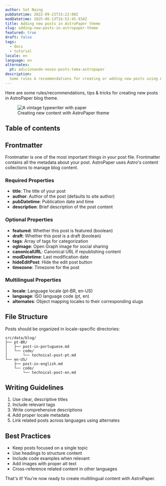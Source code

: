 ```yaml
---
author: Sat Naing
pubDatetime: 2022-09-23T15:22:00Z
modDatetime: 2025-06-13T16:52:45.934Z
title: Adding new posts in AstroPaper theme
slug: adding-new-posts-in-astropaper-theme
featured: true
draft: false
tags:
  - docs
  - tutorial
locale: en
language: en
alternates:
  pt: adicionando-novos-posts-tema-astropaper
description:
  Some rules & recommendations for creating or adding new posts using AstroPaper theme.
---
```


Here are some rules/recommendations, tips & tricks for creating new posts in AstroPaper blog theme.

<figure>
  <img
    src="https://images.pexels.com/photos/159618/still-life-school-retro-ink-159618.jpeg?auto=compress&cs=tinysrgb&w=1260&h=750&dpr=1"
    alt="A vintage typewriter with paper"
    title="Writing new content"
  />
  <figcaption>Creating new content with AstroPaper theme</figcaption>
</figure>

## Table of contents

## Frontmatter

Frontmatter is one of the most important things in your post file. Frontmatter contains all the metadata about your post. AstroPaper uses Astro's content collections to manage blog content.

### Required Properties

- **title**: The title of your post
- **author**: Author of the post (defaults to site author)
- **pubDatetime**: Publication date and time
- **description**: Brief description of the post content

### Optional Properties

- **featured**: Whether this post is featured (boolean)
- **draft**: Whether this post is a draft (boolean)
- **tags**: Array of tags for categorization
- **ogImage**: Open Graph image for social sharing
- **canonicalURL**: Canonical URL if republishing content
- **modDatetime**: Last modification date
- **hideEditPost**: Hide the edit post button
- **timezone**: Timezone for the post

### Multilingual Properties

- **locale**: Language locale (pt-BR, en-US)
- **language**: ISO language code (pt, en)
- **alternates**: Object mapping locales to their corresponding slugs

## File Structure

Posts should be organized in locale-specific directories:

```
src/data/blog/
├── pt-BR/
│   ├── post-in-portuguese.md
│   └── code/
│       └── technical-post-pt.md
└── en-US/
    ├── post-in-english.md
    └── code/
        └── technical-post-en.md
```

## Writing Guidelines

1. Use clear, descriptive titles
2. Include relevant tags
3. Write comprehensive descriptions
4. Add proper locale metadata
5. Link related posts across languages using alternates

## Best Practices

- Keep posts focused on a single topic
- Use headings to structure content
- Include code examples when relevant
- Add images with proper alt text
- Cross-reference related content in other languages

That's it! You're now ready to create multilingual content with AstroPaper.